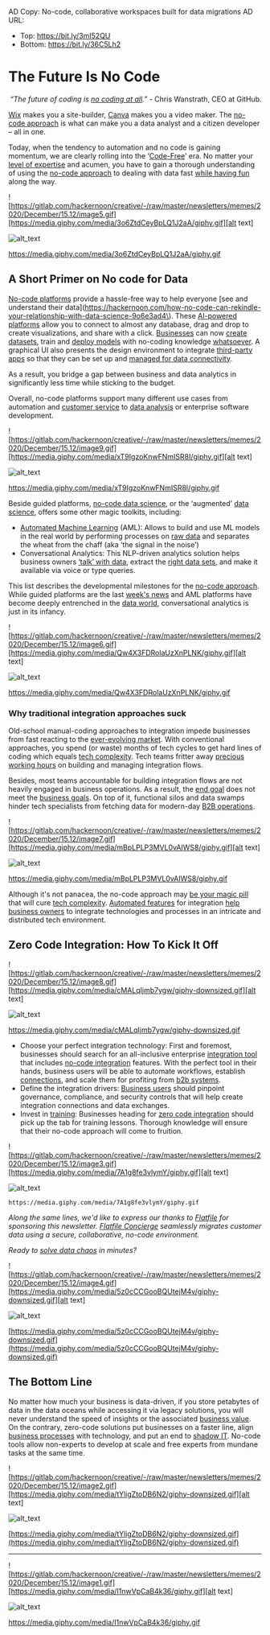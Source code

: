 AD Copy: No-code, collaborative workspaces built for data migrations
AD URL:
- Top: https://bit.ly/3mI52QU
- Bottom: https://bit.ly/36C5Lh2


# The Future Is No Code

<p style="text-align: right">
<em>“The future of coding is <a href="https://hackernoon.com/no-no-code-will-not-kill-code-ever-period-0v1u3zw9">no coding at all</a>.”</em> - Chris Wanstrath, CEO at GitHub.</p>


[Wix](https://hackernoon.com/search?query=wix) makes you a site-builder, [Canva](https://hackernoon.com/search?query=canva) makes you a video maker. The [no-code approach](https://hackernoon.com/search?query=no+code) is what can make you a data analyst and a citizen developer – all in one.  

Today, when the tendency to automation and no code is gaining momentum, we are clearly rolling into the ‘[Code-Free](https://hackernoon.com/13-freelow-cost-sites-to-supercharge-your-programming-self-education-lq1l3umu)’ era. No matter your [level of expertise](http://35.244.241.141/everyone-will-soon-build-software-with-no-code-alexandre-omeyer-t14v3t6d) and acumen, you have to gain a thorough understanding of using the [no-code approach](http://35.244.241.141/inspiring-story-of-a-victorious-n8n-expert-that-will-give-you-motivation-jwk3t5f) to dealing with data fast [while having fun](http://35.244.241.141/how-to-apply-the-pareto-principle-to-learning-any-no-code-platform-m04b3ezq) along the way.





![https://gitlab.com/hackernoon/creative/-/raw/master/newsletters/memes/2020/December/15.12/image5.gif][https://media.giphy.com/media/3o6ZtdCeyBpLQ1J2aA/giphy.gif][alt text]


![alt_text](images/image1.gif "image_tooltip")


https://media.giphy.com/media/3o6ZtdCeyBpLQ1J2aA/giphy.gif


## A Short Primer on No code for Data

[No-code platforms](http://35.244.241.141/build-an-ecommerce-mobile-app-using-google-sheets-stripe-and-glide-cb1f3tua) provide a hassle-free way to help everyone [see and understand their data](https://hackernoon.com/how-no-code-can-rekindle-your-relationship-with-data-science-9o6e3ad4\). These [AI-powered platforms](https://hackernoon.com/challenges-in-successful-implementation-on-machine-learning-ai-in-smes-u336z3rf2) allow you to connect to almost any database, drag and drop to create visualizations, and share with a click. [Businesses](https://hackernoon.com/b2b-fintech-trends-for-2021-storage-security-cloud-migration-iaac-vw1m3wvm) can now [create datasets](https://hackernoon.com/10-best-image-classification-datasets-for-ml-projects-kt2l3zzf), train and [deploy models](https://hackernoon.com/ai-and-iot-transforming-the-future-of-website-design-8w4r3wcl) with no-coding knowledge [whatsoever](https://hackernoon.com/those-machines-in-the-cloud-c988f36b6bef). A graphical UI also presents the design environment to integrate [third-party apps](https://hackernoon.com/founder-interview-dr-vaisagh-viswanathan-of-impress-ai-396c69a572b2) so that they can be set up and [managed for data connectivity](https://hackernoon.com/understanding-artificial-intelligence-as-a-service-aiaas-780f2e3f663c).

As a result, you bridge a gap between business and data analytics in significantly less time while sticking to the budget.

Overall, no-code platforms support many different use cases from automation and [customer service](https://hackernoon.com/building-user-service-with-grpc-nodejs-and-mongodb-the-complete-microservice-tutorial-part-2-jkw34pt) to [data analysis](https://hackernoon.com/top-15-chatbot-datasets-for-nlp-projects-8k2f3zqc) or enterprise software development.





![https://gitlab.com/hackernoon/creative/-/raw/master/newsletters/memes/2020/December/15.12/image9.gif][https://media.giphy.com/media/xT9IgzoKnwFNmISR8I/giphy.gif][alt text]



![alt_text](images/image2.gif "image_tooltip")


https://media.giphy.com/media/xT9IgzoKnwFNmISR8I/giphy.gif

Beside guided platforms, [no-code data science](https://hackernoon.com/building-my-own-data-set-and-insights-here-is-what-i-learned-6ef7a93b0d59), or the ‘augmented’ [data science](https://hackernoon.com/top-20-image-datasets-for-machine-learning-and-computer-vision-rq3w3zxo), offers some other magic toolkits, including:



*   [Automated Machine Learning](https://hackernoon.com/automated-machine-learning-for-data-analysts-and-business-users-4lvr631qu) (AML): Allows to build and use ML models in the real world by performing processes on [raw data](https://hackernoon.com/rare-datasets-for-computer-vision-every-machine-learning-expert-must-work-with-2ddaf52ad862) and separates the wheat from the chaff (aka ‘the signal in the noise’)
*   Conversational Analytics: This NLP-driven analytics solution helps business owners [‘talk’ with data](https://hackernoon.com/creating-a-dataset-sucks-heres-what-ive-learned-to-make-it-a-little-bit-easier-5av3ed1), extract the [right data sets](https://hackernoon.com/top-10-regression-datasets-for-machine-learning-projects-ce4i3wuu), and make it available via voice or type queries.

This list describes the developmental milestones for the [no-code approach](https://hackernoon.com/ladies-and-getlemen-welcome-our-low-code-ml-platform-95i3t42). While guided platforms are the last [week's news](https://hackernoon.com/14-open-datasets-for-text-classification-in-machine-learning-xd1u3wit) and AML platforms have become deeply entrenched in the [data world](https://hackernoon.com/getting-started-with-natural-language-processing-us-airline-sentiment-analysis-4l7k327a), conversational analytics is just in its infancy.






![https://gitlab.com/hackernoon/creative/-/raw/master/newsletters/memes/2020/December/15.12/image6.gif][https://media.giphy.com/media/Qw4X3FDRolaUzXnPLNK/giphy.gif][alt text]




![alt_text](images/image3.gif "image_tooltip")


https://media.giphy.com/media/Qw4X3FDRolaUzXnPLNK/giphy.gif


### Why traditional integration approaches suck

Old-school manual-coding approaches to integration impede businesses from fast reacting to the [ever-evolving market](https://hackernoon.com/predictive-early-stopping-a-meta-learning-approach-za2d32yk). With conventional approaches, you spend (or waste) months of tech cycles to get hard lines of coding which equals [tech complexity](https://hackernoon.com/how-to-communicate-tech-debt-in-your-organization-f22a43633656). Tech teams fritter away [precious working hours](https://hackernoon.com/how-to-define-and-spend-your-tech-debt-budget-8429z32h2) on building and managing integration flows.

Besides, most teams accountable for building integration flows are not heavily engaged in business operations. As a result, the [end goal](https://hackernoon.com/you-dont-reach-your-business-goals-because-you-dont-have-any-ptdo32ag) does not meet the [business goals](https://hackernoon.com/3-steps-on-how-to-set-your-business-goals-for-2019-f25cfae8d661). On top of it, functional silos and data swamps hinder tech specialists from fetching data for modern-day [B2B operations](https://hackernoon.com/pool-architecture-for-saas-qil3ur3).





![https://gitlab.com/hackernoon/creative/-/raw/master/newsletters/memes/2020/December/15.12/image7.gif][https://media.giphy.com/media/mBpLPLP3MVL0vAIWS8/giphy.gif][alt text]




![alt_text](images/image4.gif "image_tooltip")


https://media.giphy.com/media/mBpLPLP3MVL0vAIWS8/giphy.gif

Although it's not panacea, the no-code approach may [be your magic pill](https://hackernoon.com/the-secret-mindset-of-the-successful-entrepreneurs-2rvx2wsp) that will cure [tech complexity](https://hackernoon.com/coding-like-a-pro-t81lg38j1). [Automated features](https://hackernoon.com/how-to-apply-machine-learning-and-deep-learning-methods-to-audio-analyis-wt6p32qz) for integration [help business owners](https://hackernoon.com/top-10-ways-business-owners-can-benefit-from-artificial-intelligence-ai-7z1r32ud) to integrate technologies and processes in an intricate and distributed tech environment.


## Zero Code Integration: How To Kick It Off








![https://gitlab.com/hackernoon/creative/-/raw/master/newsletters/memes/2020/December/15.12/image8.gif][https://media.giphy.com/media/cMALqIjmb7ygw/giphy-downsized.gif][alt text]



![alt_text](images/image5.gif "image_tooltip")


https://media.giphy.com/media/cMALqIjmb7ygw/giphy-downsized.gif



*   Choose your perfect integration technology: First and foremost, businesses should search for an all-inclusive enterprise [integration tool](https://hackernoon.com/a-list-of-artificial-intelligence-tools-you-can-use-today-for-personal-use-1-3-7f1b60b6c94f) that includes [no-code integration](https://hackernoon.com/no-code-is-eating-the-world-nrn3udw) features. With the perfect tool in their hands, business users will be able to automate workflows, establish [connections](https://hackernoon.com/fabio-manganiello-on-home-made-computer-vision-iot-automation-ai-4f7a3t79), and scale them for profiting from [b2b systems](https://hackernoon.com/7-b2b-storytelling-marketing-strategies-with-examples-sg2r3w9d).
*   Define the integration drivers: [Business users](https://hackernoon.com/5-examples-of-lead-generation-activities-for-b2b-and-saas-companies-yw3c32sw) should pinpoint governance, compliance, and security controls that will help create integration connections and data exchanges.
*   Invest in [training](https://hackernoon.com/what-is-a-data-breach-and-how-small-businesses-can-prevent-it-loa7z3zvs): Businesses heading for [zero code integration](https://hackernoon.com/6-no-code-tools-to-help-your-business-automation-and-product-launches-bg3l3wv9) should pick up the tab for training lessons. Thorough knowledge will ensure that their no-code approach will come to fruition.





![https://gitlab.com/hackernoon/creative/-/raw/master/newsletters/memes/2020/December/15.12/image3.gif][https://media.giphy.com/media/7A1g8fe3vlymY/giphy.gif][alt text]




![alt_text](images/image6.gif "image_tooltip")



    https://media.giphy.com/media/7A1g8fe3vlymY/giphy.gif


_Along the same lines, we'd like to express our thanks to [Flatfile](https://bit.ly/3mI52QU) for sponsoring this newsletter. [Flatfile Concierge](https://bit.ly/36C5Lh2) seamlessly migrates customer data using a secure, collaborative, no-code environment._

_Ready to [solve data chaos](https://bit.ly/36C5Lh2) in minutes?_







![https://gitlab.com/hackernoon/creative/-/raw/master/newsletters/memes/2020/December/15.12/image4.gif][https://media.giphy.com/media/5z0cCCGooBQUtejM4v/giphy-downsized.gif][alt text]


![alt_text](images/image7.gif "image_tooltip")


[https://media.giphy.com/media/5z0cCCGooBQUtejM4v/giphy-downsized.gif](https://media.giphy.com/media/5z0cCCGooBQUtejM4v/giphy-downsized.gif)


## The Bottom Line

No matter how much your business is data-driven, if you store petabytes of data in the data oceans while accessing it via legacy solutions, you will never understand the speed of insights or the associated [business value](https://hackernoon.com/business-process-standardization-for-those-who-are-not-in-the-fortune-500-yet-9u18327k). On the contrary, zero-code solutions put businesses on a faster line, align [business processes](https://hackernoon.com/business-process-automation-is-key-to-the-success-of-the-future-workforce-0s4e3uni) with technology, and put an end to [shadow IT](https://hackernoon.com/7-mistakes-b2b-startups-make-when-expanding-abroad-4ab345f7e27e). No-code tools allow non-experts to develop at scale and free experts from mundane tasks at the same time.






![https://gitlab.com/hackernoon/creative/-/raw/master/newsletters/memes/2020/December/15.12/image2.gif][https://media.giphy.com/media/tYligZtoDB6N2/giphy-downsized.gif][alt text]



![alt_text](images/image8.gif "image_tooltip")


[https://media.giphy.com/media/tYligZtoDB6N2/giphy-downsized.gif](https://media.giphy.com/media/tYligZtoDB6N2/giphy-downsized.gif)

***





![https://gitlab.com/hackernoon/creative/-/raw/master/newsletters/memes/2020/December/15.12/image1.gif][https://media.giphy.com/media/I1nwVpCaB4k36/giphy.gif][alt text]



![alt_text](images/image9.gif "image_tooltip")


https://media.giphy.com/media/I1nwVpCaB4k36/giphy.gif
